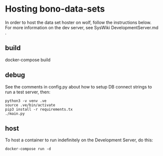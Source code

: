 # Hosting bono-data-sets

In order to host the data set hoster on wolf, follow the instructions below. For more information
on the dev server, see SysWiki DevelopmentServer.md .


## build

docker-compose build

## debug

See the comments in config.py about how to setup DB connect strings to run a test server, then:

```
python3 -v venv .ve 
source .ve/bin/activate
pip3 install -r requirements.tx
./main.py
```

## host

To host a container to run indefinitely on the Development Server, do this:

```
docker-compose run -d
```

